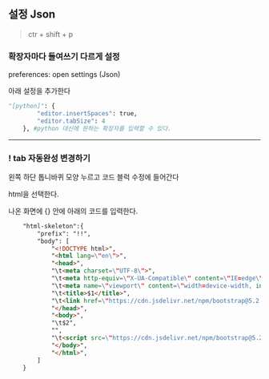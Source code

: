 ## 설정 Json

> ctr + shift + p

### 확장자마다 들여쓰기 다르게 설정

preferences: open settings (Json)

아래 설정을 추가한다

```python
"[python]": {
        "editor.insertSpaces": true,
        "editor.tabSize": 4  
    }, #python 대신에 원하는 확장자를 입력할 수 있다.
```

---

### ! tab 자동완성 변경하기

왼쪽 하단 톱니바퀴 모양 누르고 코드 블럭 수정에 들어간다

html을 선택한다.

나온 화면에 {} 안에 아래의 코드를 입력한다.

```html
	"html-skeleton":{
		"prefix": "!!",
		"body": [
			"<!DOCTYPE html>",
			"<html lang=\"en\">",
			"<head>",
			"\t<meta charset=\"UTF-8\">",
			"\t<meta http-equiv=\"X-UA-Compatible\" content=\"IE=edge\">",
			"\t<meta name=\"viewport\" content=\"width=device-width, initial-scale=1.0\">",
			"\t<title>$1</title>",
			"\t<link href=\"https://cdn.jsdelivr.net/npm/bootstrap@5.2.0/dist/css/bootstrap.min.css\" rel=\"stylesheet\" integrity=\"sha384-gH2yIJqKdNHPEq0n4Mqa/HGKIhSkIHeL5AyhkYV8i59U5AR6csBvApHHNl/vI1Bx\" crossorigin=\"anonymous\">",
			"</head>",
			"<body>",
			"\t$2",
			"",
			"\t<script src=\"https://cdn.jsdelivr.net/npm/bootstrap@5.2.0/dist/js/bootstrap.bundle.min.js\" integrity=\"sha384-A3rJD856KowSb7dwlZdYEkO39Gagi7vIsF0jrRAoQmDKKtQBHUuLZ9AsSv4jD4Xa\" crossorigin=\"anonymous\"></script>",
			"</body>",
			"</html>",
		]
	}
```

